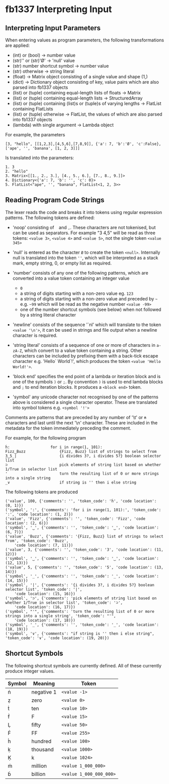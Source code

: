 # fb1337 Interpreting Input

## Interpreting Input Parameters

When entering values as program parameters, the following transformations are applied:
- (int) or (bool) -> number value
- (str)'' or (str)'Ø' -> 'null' value
- (str) number shortcut symbol -> number value
- (str) otherwise -> string literal
- (float) -> Matrix object consisting of a single value and shape (1,)
- (dict) -> Dictionary object consisting of key, value pairs which are also parsed into fb1337 objects
- (list) or (tuple) containing equal-length lists of floats -> Matrix
- (list) or (tuple) containing equal-length lists -> StructuredArray
- (list) or (tuple) containing (list)s or (tuple)s of varying lengths -> FlatList containing FlatLists
- (list) or (tuple) otherwise -> FlatList, the values of which are also parsed into fb1337 objects
- (lambda) with single argument -> Lambda object

For example, the parameters
```
[3, "hello", [[1,2,3],[4,5,6],[7,8,9]], {'a': 7, 'b':'Ø', 'c':False}, ['ape', '', 'banana', [1, 2, 3]]]
```
Is translated into the parameters:
```
1. 3
2. "hello"
3. Matrix<[[1., 2., 3.], [4., 5., 6.], [7., 8., 9.]]>
4. Dictionary<{'a': 7, 'b': '', 'c': 0}>
5. FlatList<"ape", '', "banana", FlatList<1, 2, 3>>
```


## Reading Program Code Strings

The lexer reads the code and breaks it into tokens using regular expression patterns. The following tokens are defined:

- 'noop' consisting of ` ` and `,`. These characters are not tokenised, but can be used as separators. For example "3 4,5" will be read as three tokens: `<value 3>`, `<value 4>` and `<value 5>`, not the single token `<value 345>`

- 'null' is entered as the character `Ø` to create the token `<null>`. Internally null is translated into the token `''`, which will be interpreted as a stack mark, empty string, 0, or empty list as required.

- 'number' consists of any one of the following patterns, which are converted into a value token containing an integer value
    - `0`
    - a string of digits starting with a non-zero value eg. `123`
    - a string of digits starting with a non-zero value and preceded by `~` e.g. `~99` which will be read as the negative number `<value -99>`
    - one of the number shortcut symbols (see below) when not followed by a string literal character

- 'newline' consists of the sequence '\`nl' which will translate to the token `<value '\n'>`, it can be used in strings and file output when a newline character is required.

- 'string literal' consists of a sequence of one or more of characters in `a-zA-Z`, which convert to a value token containing a string. Other characters can be included by prefixing them with a back-tick escape character e.g. 'Hello\` World\`!', which produces the token `<value 'Hello World!'>`.

- 'block end' specifies the end point of a lambda or iteration block and is one of the symbols `)` or `;`. By convention `)` is used to end lambda blocks and `;` to end iteration blocks. It produces a `<block end>` token.

- 'symbol' any unicode character not recognised by one of the patterns above is considered a single character operator. These are translated into symbol tokens e.g. `<symbol '!'>`

Comments are patterns that are preceded by any number of '\t' or `⍝` characters and last until the next '\n' character. These are included in the metadata for the token immediately preceding the comment.


For example, for the following program
```fb1337
ḣ:					for i in range(1, 101):
Fizz‿Buzz				{Fizz, Buzz} list of strings to select from
3‿5_|					{i divides 3?, i divides 5?} boolean selector list
⊃						pick elements of string list based on whether 1/True in selector list
'						turn the resulting list of 0 or more strings into a single string
_∨						if string is '' then i else string
```

The following tokens are produced
```
('value', 100, {'comments': '', 'token_code': 'ḣ', 'code location': (0, 1)})
('symbol', ':', {'comments': 'for i in range(1, 101):', 'token_code': ':', 'code location': (1, 2)})
('value', 'Fizz', {'comments': '', 'token_code': 'Fizz', 'code location': (2, 6)})
('symbol', '‿', {'comments': '', 'token_code': '‿', 'code location': (6, 7)})
('value', 'Buzz', {'comments': '{Fizz, Buzz} list of strings to select from', 'token_code': 'Buzz',
    'code location': (7, 11)})
('value', 3, {'comments': '', 'token_code': '3', 'code location': (11, 12)})
('symbol', '‿', {'comments': '', 'token_code': '‿', 'code location': (12, 13)})
('value', 5, {'comments': '', 'token_code': '5', 'code location': (13, 14)})
('symbol', '_', {'comments': '', 'token_code': '_', 'code location': (14, 15)})
('symbol', '|', {'comments': '{i divides 3?, i divides 5?} boolean selector list', 'token_code': '|',
    'code location': (15, 16)})
('symbol', '⊃', {'comments': 'pick elements of string list based on whether 1/True in selector list', 'token_code': '⊃',
    'code location': (16, 17)})
('symbol', "'", {'comments': 'turn the resulting list of 0 or more strings into a single string', 'token_code': "'",
    'code location': (17, 18)})
('symbol', '_', {'comments': '', 'token_code': '_', 'code location': (18, 19)})
('symbol', '∨', {'comments': "if string is '' then i else string", 'token_code': '∨', 'code location': (19, 20)})
```

## Shortcut Symbols

The following shortcut symbols are currently defined. All of these currently produce integer values.

| Symbol | Meaning    | Token                   |
|--------|------------|-------------------------|
| ṅ      | negative 1 | `<value -1>`            |
| ẓ      | zero       | `<value 0>`             | 
| ṫ      | ten        | `<value 10>`            |
| ḟ      | F          | `<value 15>`            |
| Ḷ      | fifty      | `<value 50>`            |
| Ḟ      | FF         | `<value 255>`           |
| ḣ      | hundred    | `<value 100>`           |
| ḳ      | thousand   | `<value 1000>`          |
| Ḳ      | k          | `<value 1024>`          |
| ṁ      | million    | `<value 1_000_000>`     |
| ḃ      | billion    | `<value 1_000_000_000>` |
